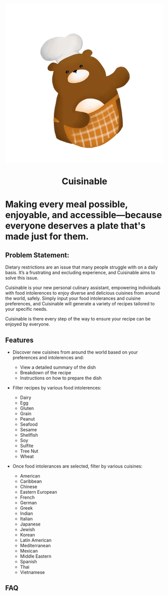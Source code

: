 <p align="center">

![alt text](public/images/bear-chef.png)

<h1 align="center">
Cuisinable
</h1>

<h1 alsign="center">
Making every meal possible, enjoyable, and accessible—because everyone deserves a plate that's made just for them.
</h1>

</p>

## Problem Statement:

Dietary restrictions are an issue that many people struggle with on a daily basis. It’s a frustrating and excluding experience, and Cuisinable aims to solve this issue.

Cuisinable is your new personal culinary assistant, empowering individuals with food intolerences to enjoy diverse and delicious cuisines from around the world, safely. Simply input your food intolerances and cuisine preferences, and Cuisinable will generate a variety of recipes tailored to your specific needs. 

Cuisinable is there every step of the way to ensure your recipe can be enjoyed by everyone. 

## Features
* Discover new cuisines from around the world based on your preferences and intolerences and:
  * View a detailed summary of the dish
  * Breakdown of the recipe
  * Instructions on how to prepare the dish
    
* Filter recipes by various food intolerences:
  * Dairy
  * Egg
  * Gluten
  * Grain
  * Peanut
  * Seafood
  * Sesame
  * Shellfish
  * Soy
  * Sulfite
  * Tree Nut
  * Wheat

* Once food intolerances are selected, filter by various cuisines:
  * American
  * Caribbean
  * Chinese
  * Eastern European
  * French
  * German
  * Greek
  * Indian
  * Italian
  * Japanese
  * Jewish
  * Korean
  * Latin American
  * Mediterranean
  * Mexican
  * Middle Eastern
  * Spanish
  * Thai
  * Vietnamese
 


## FAQ



